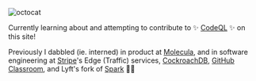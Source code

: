 ![octocat](https://user-images.githubusercontent.com/39155301/145453639-d10527b9-a28b-4566-85df-3b1b195f84e0.png)

Currently learning about and attempting to contribute to ✨ [CodeQL](https://codeql.github.com/) ✨ on this site!

Previously I dabbled (ie. interned) in product at [Molecula](https://www.molecula.com/), and in software engineering at [Stripe](https://stripe.com/blog/engineering)'s Edge (Traffic) services, [CockroachDB](https://github.com/cockroachdb/cockroach), [GitHub Classroom](http://classroom.github.com/), and Lyft's fork of [Spark](https://github.com/apache/spark) 👩‍💻

